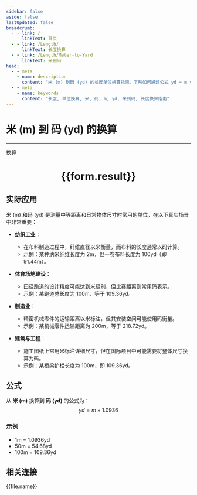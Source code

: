 ```yaml
---
sidebar: false
aside: false
lastUpdated: false
breadcrumb:
  - - link: /
      linkText: 首页
  - - link: /Length/
      linkText: 长度换算
  - - link: /Length/Meter-to-Yard
      linkText: 米到码
head:
  - - meta
    - name: description
      content: "米 (m) 到码 (yd) 的长度单位换算指南。了解如何通过公式 yd = m × 1.0936 换算为码。"
  - - meta
    - name: keywords
      content: "长度, 单位换算, 米, 码, m, yd, 米到码, 长度换算指南"
---
```

# 米 (m) 到 码 (yd) 的换算
---
<script setup>
import { onMounted, reactive, inject, ref } from 'vue'
import { NButton, NForm, NFormItem, NInput, NInputNumber, NSelect, NCard, useMessage,NGrid ,NGi } from 'naive-ui'
import { defineClientComponent } from 'vitepress'
import { Length } from '../../files';

const convert = inject('convert')

const form = reactive({
  number: null,
  result: '',
})

const convertHandler = () => {
  if (form.number !== null && !isNaN(form.number)) {
    const convertedValue = parseFloat(form.number) * 1.0936
    form.result = `${form.number}m = ${convertedValue.toFixed(4)}yd`
  } else {
    form.result = '请输入有效的数值。'
  }
}
</script>

<n-form size="large" :model="form">
  <n-form-item label="米 (m)">
    <n-input-number v-model:value="form.number" placeholder="输入米" style="width: 100%" />
  </n-form-item>
  <n-form-item>
    <n-button type="primary" @click="convertHandler" block>换算</n-button>
  </n-form-item>
</n-form>

<n-card  embedded :bordered="false" hoverable>
  <div  style="text-align:center">
    <h1>{{form.result}}</h1>
  </div>
</n-card>

## 实际应用

米 (m) 和码 (yd) 是测量中等距离和日常物体尺寸时常用的单位，在以下真实场景中非常重要：

- **纺织工业**：
  - 在布料制造过程中，纤维直径以米衡量，而布料的长度通常以码计算。
  - 示例：某种纳米纤维长度为 2m，但一卷布料长度为 100yd（即 91.44m）。

- **体育场地建设**：
  - 田径跑道的设计精度可能达到米级别，但比赛距离则常用码表示。
  - 示例：某跑道总长度为 100m，等于 109.36yd。

- **制造业**：
  - 精密机械零件的运输距离以米标注，但其安装空间可能使用码衡量。
  - 示例：某机械零件运输距离为 200m，等于 218.72yd。

- **建筑与工程**：
  - 施工图纸上常用米标注详细尺寸，但在国际项目中可能需要将整体尺寸换算为码。
  - 示例：某桥梁护栏长度为 100m，即 109.36yd。

## 公式

从 **米 (m)** 换算到 **码 (yd)** 的公式为：
$$ yd = m \times 1.0936 $$

### 示例
- 1m = 1.0936yd
- 50m = 54.68yd
- 100m = 109.36yd

## 相关连接
<n-grid x-gap="12" :cols="4">
  <n-gi v-for="(file, index) in Length" :key="index">
    <n-button
      text
      tag="a"
      :href="file.path"
      type="primary"
    >
      {{file.name}}
    </n-button>
  </n-gi>
</n-grid>